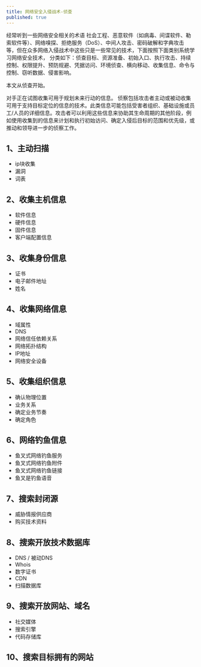 ```yaml
---
title: 网络安全入侵战术-侦查
published: true
---
```


经常听到一些网络安全相关的术语 社会工程、恶意软件（如病毒、间谍软件、勒索软件等）、网络嗅探、拒绝服务（DoS）、中间人攻击、密码破解和字典攻击 等，但在众多网络入侵战术中这些只是一些常见的技术，下面按照下面类别系统学习网络安全技术， 分类如下：侦查目标、资源准备、初始入口、执行攻击、持续控制、权限提升、预防规避、凭据访问、环境侦查、横向移动、收集信息、命令与控制、窃听数据、侵害影响。

本文从侦查开始。

对手正在试图收集可用于规划未来行动的信息。
侦察包括攻击者主动或被动收集可用于支持目标定位的信息的技术。此类信息可能包括受害者组织、基础设施或员工/人员的详细信息。攻击者可以利用这些信息来协助其生命周期的其他阶段，例如使用收集到的信息来计划和执行初始访问、确定入侵后目标的范围和优先级，或推动和领导进一步的侦察工作。

## 1、主动扫描
- ip块收集
- 漏洞
- 词表

## 2、收集主机信息
- 软件信息
- 硬件信息
- 固件信息
- 客户端配置信息

## 3、收集身份信息

- 证书
- 电子邮件地址
- 姓名

## 4、收集网络信息

- 域属性
- DNS
- 网络信任依赖关系
- 网络拓扑结构
- IP地址
- 网络安全设备

## 5、收集组织信息

- 确认物理位置
- 业务关系
- 确定业务节奏
- 确定角色

## 6、网络钓鱼信息

- 鱼叉式网络钓鱼服务
- 鱼叉式网络钓鱼附件
- 鱼叉式网络钓鱼链接
- 鱼叉是钓鱼语音

## 7、搜索封闭源

- 威胁情报供应商
- 购买技术资料

## 8、搜索开放技术数据库

- DNS / 被动DNS
- Whois
- 数字证书
- CDN
- 扫描数据库

## 9、搜索开放网站、域名

- 社交媒体
- 搜索引擎
- 代码存储库

## 10、搜索目标拥有的网站

